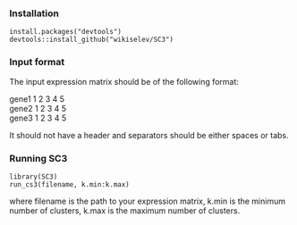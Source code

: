 ### Installation

```{R}
install.packages("devtools")
devtools::install_github("wikiselev/SC3")
```

### Input format

The input expression matrix should be of the following format:

gene1 1 2 3 4 5  
gene2 1 2 3 4 5  
gene3 1 2 3 4 5  

It should not have a header and separators should be either spaces or tabs.

### Running SC3

```{R}
library(SC3)
run_cs3(filename, k.min:k.max)
```

where filename is the path to your expression matrix, k.min is the minimum number of clusters, k.max is the maximum number of clusters.
